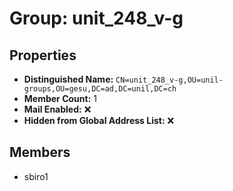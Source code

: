 # Group: unit_248_v-g

## Properties

- **Distinguished Name:** `CN=unit_248_v-g,OU=unil-groups,OU=gesu,DC=ad,DC=unil,DC=ch`
- **Member Count:** 1
- **Mail Enabled:** ❌
- **Hidden from Global Address List:** ❌

## Members

- sbiro1
